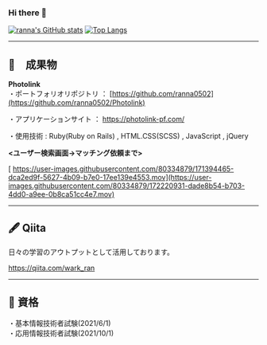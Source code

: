 ### Hi there 👋

<!--
**ranna0502/ranna0502** is a ✨ _special_ ✨ repository because its `README.md` (this file) appears on your GitHub profile.

Here are some ideas to get you started:

- 🔭 I’m currently working on ...
- 🌱 I’m currently learning ...
- 👯 I’m looking to collaborate on ...
- 🤔 I’m looking for help with ...
- 💬 Ask me about ...
- 📫 How to reach me: ...
- 😄 Pronouns: ...
- ⚡ Fun fact: ...
-->

[![ranna's GitHub stats](https://github-readme-stats.vercel.app/api?username=ranna0502&theme=dracula)](https://github.com/ranna0502/github-readme-stats)
[![Top Langs](https://github-readme-stats.vercel.app/api/top-langs/?username=ranna0502&theme=vue-dark&show_icons=true&layout=compact)](https://github.com/ranna0502/github-readme-stats)

_______________________  
🌱　成果物  
-----------------------  
**Photolink**     
 ・ポートフォリオリポジトリ ： [https://github.com/ranna0502](https://github.com/ranna0502/Photolink)  
 
 ・アプリケーションサイト ： https://photolink-pf.com/  
 
 ・使用技術 : Ruby(Ruby on Rails) , HTML.CSS(SCSS) , JavaScript , jQuery  
 
 **<ユーザー検索画面→マッチング依頼まで>**  
 
[ https://user-images.githubusercontent.com/80334879/171394465-dca2ed9f-5627-4b09-b7e0-17ee139e4553.mov](https://user-images.githubusercontent.com/80334879/172220931-dade8b54-b703-4dd0-a9ee-0b8ca51cc4e7.mov)
 

_______________________  
🖋 Qiita
-----------------------  
日々の学習のアウトプットとして活用しております。

https://qiita.com/wark_ran


_______________________  
🏅 資格
-----------------------  
・基本情報技術者試験(2021/6/1)  
・応用情報技術者試験(2021/10/1)
